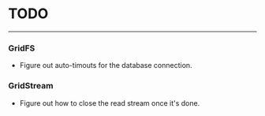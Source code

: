 # TODO

* * *

### GridFS

- Figure out auto-timouts for the database connection.

### GridStream

- Figure out how to close the read stream once it's done.
